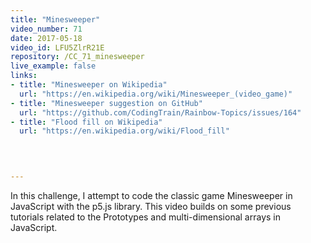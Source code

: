 ```yaml
---
title: "Minesweeper"
video_number: 71
date: 2017-05-18
video_id: LFU5ZlrR21E
repository: /CC_71_minesweeper
live_example: false
links:
- title: "Minesweeper on Wikipedia"  
  url: "https://en.wikipedia.org/wiki/Minesweeper_(video_game)"
- title: "Minesweeper suggestion on GitHub"  
  url: "https://github.com/CodingTrain/Rainbow-Topics/issues/164"
- title: "Flood fill on Wikipedia"  
  url: "https://en.wikipedia.org/wiki/Flood_fill"
  


  
---
```


In this challenge, I attempt to code the classic game Minesweeper in JavaScript with the p5.js library. This video builds on some previous tutorials related to the Prototypes and multi-dimensional arrays in JavaScript.

